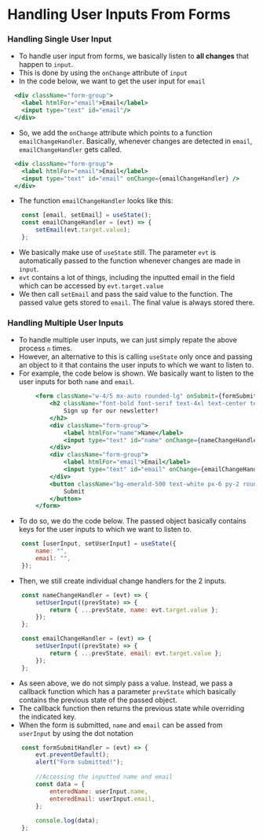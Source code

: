 # Handling User Inputs From Forms

### Handling Single User Input
- To handle user input from forms, we basically listen to **all changes** that happen to `input`.
- This is done by using the `onChange` attribute of `input`
- In the code below, we want to get the user input for `email`
``` jsx
  <div className="form-group">
    <label htmlFor="email">Email</label>
    <input type="text" id="email"/>
  </div>
```
- So, we add the `onChange` attribute which points to a function `emailChangeHandler`. Basically, whenever changes are detected in `email`, `emailChangeHandler` gets called.
``` jsx
  <div className="form-group">
    <label htmlFor="email">Email</label>
    <input type="text" id="email" onChange={emailChangeHandler} />
  </div>
```
- The function `emailChangeHandler` looks like this:
``` jsx
    const [email, setEmail] = useState();
    const emailChangeHandler = (evt) => {
        setEmail(evt.target.value);
    };
```
- We basically make use of `useState` still. The parameter `evt` is automatically passed to the function whenever changes are made in `input`.
- `evt` contains a lot of things, including the inputted email in the field which can be accessed by `evt.target.value`
- We then call `setEmail` and pass the said value to the function. The passed value gets stored to `email`. The final value is always stored there.

### Handling Multiple User Inputs
- To handle multiple user inputs, we can just simply repate the above process `n` times.
- However, an alternative to this is calling `useState` only once and passing an object to it that contains the user inputs to which we want to listen to.
- For example, the code below is shown. We basically want to listen to the user inputs for both `name` and `email`.
``` jsx
        <form className="w-4/5 mx-auto rounded-lg" onSubmit={formSubmitHandler}>
            <h2 className="font-bold font-serif text-4xl text-center text-dark-blue">
                Sign up for our newsletter!
            </h2>
            <div className="form-group">
                <label htmlFor="name">Name</label>
                <input type="text" id="name" onChange={nameChangeHandler} />
            </div>
            <div className="form-group">
                <label htmlFor="email">Email</label>
                <input type="text" id="email" onChange={emailChangeHandler} />
            </div>
            <button className="bg-emerald-500 text-white px-6 py-2 rounded-lg mt-5">
                Submit
            </button>
        </form>
```
- To do so, we do the code below. The passed object basically contains keys for the user inputs to which we want to listen to.
``` jsx
    const [userInput, setUserInput] = useState({
        name: "",
        email: "",
    });
```
- Then, we still create individual change handlers for the 2 inputs.
``` jsx
    const nameChangeHandler = (evt) => {
        setUserInput((prevState) => {
            return { ...prevState, name: evt.target.value };
        });
    };

    const emailChangeHandler = (evt) => {
        setUserInput((prevState) => {
            return { ...prevState, email: evt.target.value };
        });
    };
```
- As seen above, we do not simply pass a value. Instead, we pass a callback function which has a parameter `prevState` which basically contains the previous state of the passed object.
- The callback function then returns the previous state while overriding the indicated key.
- When the form is submitted, `name` and `email` can be assed from `userInput` by using the dot notation
``` jsx
    const formSubmitHandler = (evt) => {
        evt.preventDefault();
        alert("Form submitted!");
        
        //Accessing the inputted name and email
        const data = {
            enteredName: userInput.name,
            enteredEmail: userInput.email,
        };
        
        console.log(data);
    };
```





